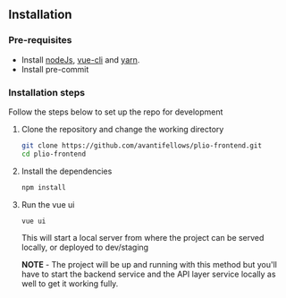 ## Installation


### Pre-requisites
- Install [nodeJs](https://nodejs.org/en/), [vue-cli](https://cli.vuejs.org/guide/installation.html) and [yarn](https://classic.yarnpkg.com/en/docs/install/#mac-stable).
- Install pre-commit

### Installation steps

Follow the steps below to set up the repo for development
1. Clone the repository and change the working directory
    ```sh
    git clone https://github.com/avantifellows/plio-frontend.git
    cd plio-frontend
    ```
2. Install the dependencies
    ```sh
    npm install
    ```

3. Run the vue ui
    ```sh
    vue ui
    ```
   This will start a local server from where the project can be served locally, or deployed to dev/staging

   **NOTE** - The project will be up and running with this method but you'll have to start the backend service and the API layer service locally as well to get it working fully.
